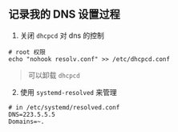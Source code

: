 ## 记录我的 DNS 设置过程

1. 关闭 `dhcpcd` 对 dns 的控制

```
# root 权限
echo "nohook resolv.conf" >> /etc/dhcpcd.conf
```

> 可以卸载 `dhcpcd`

2. 使用 `systemd-resolved` 来管理

```
# in /etc/systemd/resolved.conf
DNS=223.5.5.5 
Domains=~.
```

